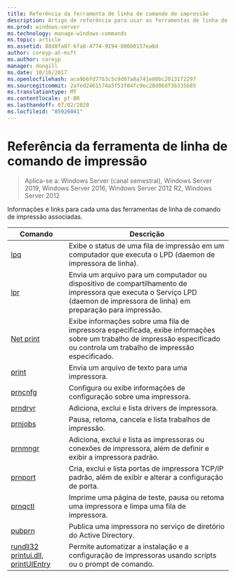 ```yaml
---
title: Referência da ferramenta de linha de comando de impressão
description: Artigo de referência para usar as ferramentas de linha de comando de impressão.
ms.prod: windows-server
ms.technology: manage-windows-commands
ms.topic: article
ms.assetid: 88d8fa87-6fa8-4774-9294-080b0157ea8d
author: coreyp-at-msft
ms.author: coreyp
manager: dongill
ms.date: 10/16/2017
ms.openlocfilehash: aca9b6fd7763c5c9d07a8a741e80bc20131f2297
ms.sourcegitcommit: 2afed2461574a3f53f84fc9ec28d86df3b335685
ms.translationtype: MT
ms.contentlocale: pt-BR
ms.lasthandoff: 07/02/2020
ms.locfileid: "85926041"
---
```

# <a name="print-command-line-tool-reference"></a>Referência da ferramenta de linha de comando de impressão

> Aplica-se a: Windows Server (canal semestral), Windows Server 2019, Windows Server 2016, Windows Server 2012 R2, Windows Server 2012

Informações e links para cada uma das ferramentas de linha de comando de impressão associadas.

| Comando | Descrição |
|--|--|
| [lpq](lpq.md) | Exibe o status de uma fila de impressão em um computador que executa o LPD (daemon de impressora de linha). |
| [lpr](lpr.md) | Envia um arquivo para um computador ou dispositivo de compartilhamento de impressora que executa o Serviço LPD (daemon de impressora de linha) em preparação para impressão. |
| [Net print](net-print.md) | Exibe informações sobre uma fila de impressora especificada, exibe informações sobre um trabalho de impressão especificado ou controla um trabalho de impressão especificado. |
| [print](print.md) | Envia um arquivo de texto para uma impressora. |
| [prncnfg](prncnfg.md) | Configura ou exibe informações de configuração sobre uma impressora. |
| [prndrvr](prndrvr.md) | Adiciona, exclui e lista drivers de impressora. |
| [prnjobs](prnjobs.md) | Pausa, retoma, cancela e lista trabalhos de impressão. |
| [prnmngr](prnmngr.md) | Adiciona, exclui e lista as impressoras ou conexões de impressora, além de definir e exibir a impressora padrão. |
| [prnport](prnport.md) | Cria, exclui e lista portas de impressora TCP/IP padrão, além de exibir e alterar a configuração de porta. |
| [prnqctl](prnqctl.md) | Imprime uma página de teste, pausa ou retoma uma impressora e limpa uma fila de impressora. |
| [pubprn](pubprn.md) | Publica uma impressora no serviço de diretório do Active Directory. |
| [rundll32 printui.dll, printUIEntry](rundll32-printui.md) | Permite automatizar a instalação e a configuração de impressoras usando scripts ou o prompt de comando. |